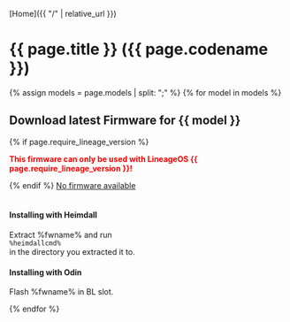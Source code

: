 [Home]({{ "/" | relative_url }})

# {{ page.title }} ({{ page.codename }})

{% assign models = page.models | split: ";" %}
{% for model in models %}
<h2>Download latest Firmware for {{ model }}</h2>
{% if page.require_lineage_version %}
<p>
<b style="color: red">This firmware can only be used with LineageOS {{ page.require_lineage_version }}!</b>
</p>
{% endif %}
<a id="fw-download-{{ model }}" href="">No firmware available</a>
<br>
<a id="fw-download-sha256-{{ model }}" href="" style="display: none;">sha256</a>
<br>
<h4>Installing with Heimdall</h4>
<p id="fw-install-heimdall-{{ model }}">
Extract %fwname% and run<br>
<code>%heimdallcmd%</code><br>
in the directory you extracted it to.
</p>
<h4>Installing with Odin</h4>
<p id="fw-install-odin-{{ model }}">
Flash %fwname% in BL slot.
</p>

<script type="text/javascript">
let fwurl = "{{ site.firmware-update-raw | append: model }}";

fetch (fwurl).then(response => response.text()).then((text) => {
    let pda = text.split("/")[0];
    let fwName = "firmware-{{ model }}-" + pda;
    let fwDownload = document.getElementById("fw-download-{{ model }}");
    fwDownload.href = "{{ site.firmware-update-download }}" + pda + "/" + fwName + ".tar";
    fwDownload.innerHTML = "Download firmware " + pda;

    let fwDownloadSHA256 = document.getElementById("fw-download-sha256-{{ model }}");
    fwDownloadSHA256.href = fwDownload.href + ".sha256";
    fwDownloadSHA256.style.display = "inline-block";

    let releaseUrl = "{{ site.firmware-update-releases }}" + pda;

    fetch(releaseUrl).then(response => response.json()).then((json) => {
        let fwInstallHeimdall = document.getElementById("fw-install-heimdall-{{ model }}");
        fwInstallHeimdall.innerHTML = fwInstallHeimdall.innerHTML.replace("%fwname%", fwName + ".tar").replace("%heimdallcmd%", json.body);

        let fwInstallOdin = document.getElementById("fw-install-odin-{{ model }}");
        fwInstallOdin.innerHTML = fwInstallOdin.innerHTML.replace("%fwname%", fwName + ".tar");
    });
});
</script>
{% endfor %}

